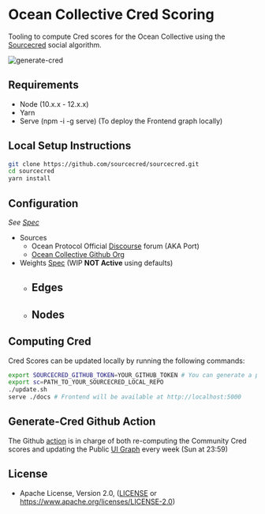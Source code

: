 # Ocean Collective Cred Scoring

Tooling to compute Cred scores for the Ocean Collective using the [Sourcecred](https://sourcecred.io/) social algorithm.

![generate-cred](https://github.com/Ocean-Collective/cred/workflows/generate-cred/badge.svg)

## Requirements

* Node (10.x.x - 12.x.x)
* Yarn
* Serve (npm -i -g serve) (To deploy the Frontend graph locally)

## Local Setup Instructions

```bash
git clone https://github.com/sourcecred/sourcecred.git
cd sourcecred
yarn install
```

## Configuration

*See [Spec](projects/collective.json)*

* Sources
  - Ocean Protocol Official [Discourse](https://port.oceanprotocol.com) forum (AKA Port)
  - [Ocean Collective Github Org](https://github.com/Ocean-Collective)
* Weights [Spec](weights.json) (WIP **NOT Active** using defaults)
  - Edges
    - 
  - Nodes
    - 

## Computing Cred

Cred Scores can be updated locally by running the following commands:

```Bash
export SOURCECRED_GITHUB_TOKEN=YOUR_GITHUB_TOKEN # You can generate a personal API Token here -> https://github.com/settings/tokens
export sc=PATH_TO_YOUR_SOURCECRED_LOCAL_REPO
./update.sh
serve ./docs # Frontend will be available at http://localhost:5000
```

## Generate-Cred Github Action

The Github [action](.github/workflows/generate-cred.yml) is in charge of both re-computing the Community Cred scores and updating the Public [UI Graph](https://ocean-collective.github.io/cred/timeline/@ocean-collective/) every week (Sun at 23:59)

## License

* Apache License, Version 2.0, ([LICENSE](LICENSE) or <https://www.apache.org/licenses/LICENSE-2.0>)





